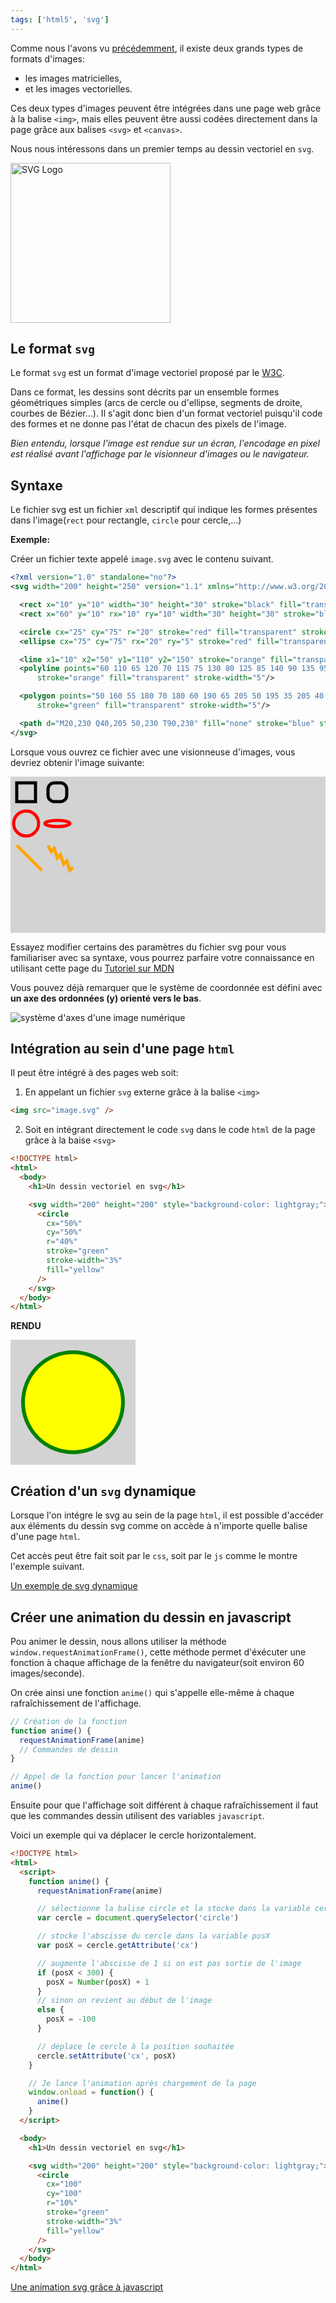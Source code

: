```yaml
---
tags: ['html5', 'svg']
---
```


Comme nous l'avons vu [précédemment](./1-Numerisation-des-images), il existe deux grands types de formats d'images:

- les images matricielles,
- et les images vectorielles.

Ces deux types d'images peuvent être intégrées dans une page web grâce à la balise `<img>`, mais elles peuvent être aussi codées directement dans la page grâce aux balises `<svg>` et `<canvas>`.

Nous nous intéressons dans un premier temps au dessin vectoriel en `svg`.

<a title="W3C [CC-BY-2.5 (http://creativecommons.org/licenses/by/2.5)], via Wikimedia Commons" href="http://commons.wikimedia.org/wiki/File%3ASVG_Logo.svg"><img class="right" width="256" alt="SVG Logo" src="//upload.wikimedia.org/wikipedia/commons/thumb/4/4f/SVG_Logo.svg/256px-SVG_Logo.svg.png"/></a>

## Le format `svg`

Le format `svg` est un format d'image vectoriel proposé par le [W3C](https://www.w3.org/).

Dans ce format, les dessins sont décrits par un ensemble formes géométriques simples (arcs de cercle ou d'ellipse, segments de droite, courbes de Bézier...). Il s'agit donc bien d'un format vectoriel puisqu'il code des formes et ne donne pas l'état de chacun des pixels de l'image.

_Bien entendu, lorsque l'image est rendue sur un écran, l'encodage en pixel est réalisé avant l'affichage par le visionneur d'images ou le navigateur._

## Syntaxe

Le fichier svg est un fichier `xml` descriptif qui indique les formes présentes dans l'image(`rect` pour rectangle, `circle` pour cercle,...)

**Exemple:**

Créer un fichier texte appelé `image.svg` avec le contenu suivant.

```svg
<?xml version="1.0" standalone="no"?>
<svg width="200" height="250" version="1.1" xmlns="http://www.w3.org/2000/svg">

  <rect x="10" y="10" width="30" height="30" stroke="black" fill="transparent" stroke-width="5"/>
  <rect x="60" y="10" rx="10" ry="10" width="30" height="30" stroke="black" fill="transparent" stroke-width="5"/>

  <circle cx="25" cy="75" r="20" stroke="red" fill="transparent" stroke-width="5"/>
  <ellipse cx="75" cy="75" rx="20" ry="5" stroke="red" fill="transparent" stroke-width="5"/>

  <line x1="10" x2="50" y1="110" y2="150" stroke="orange" fill="transparent" stroke-width="5"/>
  <polyline points="60 110 65 120 70 115 75 130 80 125 85 140 90 135 95 150 100 145"
      stroke="orange" fill="transparent" stroke-width="5"/>

  <polygon points="50 160 55 180 70 180 60 190 65 205 50 195 35 205 40 190 30 180 45 180"
      stroke="green" fill="transparent" stroke-width="5"/>

  <path d="M20,230 Q40,205 50,230 T90,230" fill="none" stroke="blue" stroke-width="5"/>
</svg>

```

Lorsque vous ouvrez ce fichier avec une visionneuse d'images, vous devriez obtenir l'image suivante:

<div style='background-color: lightgray;'>
<svg width="200" height="250" version="1.1" xmlns="http://www.w3.org/2000/svg">

  <rect x="10" y="10" width="30" height="30" stroke="black" fill="transparent" stroke-width="5"/>
  <rect x="60" y="10" rx="10" ry="10" width="30" height="30" stroke="black" fill="transparent" stroke-width="5"/>

  <circle cx="25" cy="75" r="20" stroke="red" fill="transparent" stroke-width="5"/>
  <ellipse cx="75" cy="75" rx="20" ry="5" stroke="red" fill="transparent" stroke-width="5"/>

  <line x1="10" x2="50" y1="110" y2="150" stroke="orange" fill="transparent" stroke-width="5"/>
  <polyline points="60 110 65 120 70 115 75 130 80 125 85 140 90 135 95 150 100 145"
      stroke="orange" fill="transparent" stroke-width="5"/>

<polygon points="50 160 55 180 70 180 60 190 65 205 50 195 35 205 40 190 30 180 45 180"
      stroke="green" fill="transparent" stroke-width="5"/>

  <path d="M20,230 Q40,205 50,230 T90,230" fill="none" stroke="blue" stroke-width="5"/>
</svg>
</div>

Essayez modifier certains des paramètres du fichier svg pour vous familiariser
avec sa syntaxe, vous pourrez parfaire votre connaissance en utilisant cette
page du [Tutoriel sur MDN](https://developer.mozilla.org/fr/docs/Web/SVG/Tutoriel/Formes_de_base)

Vous pouvez déjà remarquer que le système de coordonnée est défini avec **un axe des ordonnées (y) orienté vers le bas**.

![système d'axes d'une image numérique](./images/systeme-de-coordonnees-dune-image-numerique.png)

## Intégration au sein d'une page `html`

Il peut être intégré à des pages web soit:

1. En appelant un fichier `svg` externe grâce à la balise `<img>`

```html
<img src="image.svg" />
```

2. Soit en intégrant directement le code `svg` dans le code `html` de la page grâce à la baise `<svg>`

```html
<!DOCTYPE html>
<html>
  <body>
    <h1>Un dessin vectoriel en svg</h1>

    <svg width="200" height="200" style="background-color: lightgray;">
      <circle
        cx="50%"
        cy="50%"
        r="40%"
        stroke="green"
        stroke-width="3%"
        fill="yellow"
      />
    </svg>
  </body>
</html>
```

**RENDU**

<div class="center">
<svg width="200" height="200" style="background-color: lightgray;">
<circle cx="50%" cy="50%" r="40%" stroke="green" stroke-width="3%" fill="yellow" />
</svg>
</div>

## Création d'un `svg` dynamique

Lorsque l'on intégre le svg au sein de la page `html`, il est possible d'accéder
aux éléments du dessin svg comme on accède à n'importe quelle balise d'une page
`html`.

Cet accès peut être fait soit par le `css`, soit par le `js` comme le montre l'exemple suivant.

[Un exemple de svg dynamique](embedded-codesandbox://svg-dynamique)

## Créer une animation du dessin en javascript

Pou animer le dessin, nous allons utiliser la méthode `window.requestAnimationFrame()`, cette
méthode permet d'éxécuter une fonction à chaque affichage de la fenêtre du navigateur(soit environ
60 images/seconde).

On crée ainsi une fonction `anime()` qui s'appelle elle-même à chaque rafraîchissement de l'affichage.

```js
// Création de la fonction
function anime() {
  requestAnimationFrame(anime)
  // Commandes de dessin
}

// Appel de la fonction pour lancer l'animation
anime()
```

Ensuite pour que l'affichage soit différent à chaque rafraîchissement il faut
que les commandes dessin utilisent des variables `javascript`.

Voici un exemple qui va déplacer le cercle horizontalement.

```html
<!DOCTYPE html>
<html>
  <script>
    function anime() {
      requestAnimationFrame(anime)

      // sélectionne la balise circle et la stocke dans la variable cercle
      var cercle = document.querySelector('circle')

      // stocke l'abscisse du cercle dans la variable posX
      var posX = cercle.getAttribute('cx')

      // augmente l'abscisse de 1 si on est pas sortie de l'image
      if (posX < 300) {
        posX = Number(posX) + 1
      }
      // sinon on revient au début de l'image
      else {
        posX = -100
      }

      // déplace le cercle à la position souhaitée
      cercle.setAttribute('cx', posX)
    }

    // Je lance l'animation après chargement de la page
    window.onload = function() {
      anime()
    }
  </script>

  <body>
    <h1>Un dessin vectoriel en svg</h1>

    <svg width="200" height="200" style="background-color: lightgray;">
      <circle
        cx="100"
        cy="100"
        r="10%"
        stroke="green"
        stroke-width="3%"
        fill="yellow"
      />
    </svg>
  </body>
</html>
```

[Une animation svg grâce à javascript](embedded-codesandbox://svg-animation)